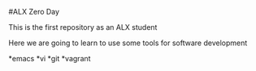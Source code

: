 #ALX Zero Day

This is the first repository as an ALX student

Here we are going to learn to use some tools for software development

*emacs
*vi
*git
*vagrant
